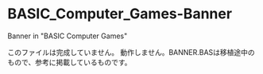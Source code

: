 # BASIC_Computer_Games-Banner
Banner in "BASIC Computer Games"

このファイルは完成していません。
動作しません。BANNER.BASは移植途中のもので、参考に掲載しているものです。
